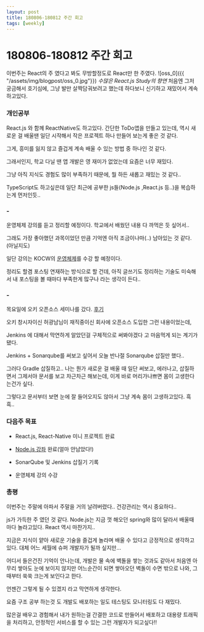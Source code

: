 ```yaml
---
layout: post
title: 180806-180812 주간 회고
tags: [weekly]
---
```


# 180806-180812 주간 회고

이번주는 React의 주 였다고 봐도 무방할정도로 React만 한 주였다.
![oss_0]({{ "/assets/img/blogpost/oss_0.jpg"}})
*수많은 React.js Study의 향연*
처음엔 그저 궁금해서 호기심에, 그냥 발만 살짝담궈보려고 했는데 하다보니 신기하고 재밌어서 계속하고있다.

### 개인공부 
React.js 와 함께 ReactNative도 하고있다. 간단한 ToDo앱을 만들고 있는데, 역시 새로운 걸 배울땐 일단 시작해서 작은 프로젝트 하나 만들어 보는게 좋은 것 같다. 

그게, 흥미를 잃지 않고 즐겁게 계속 배울 수 있는 방법 중 하나인 것 같다. 

그래서인지, 학교 다닐 땐 앱 개발은 영 재미가 없었는데 요즘은 너무 재밌다. 

그냥 아직 지식도 경험도 많이 부족하기 때문에, 뭘 하든 새롭고 재밌는 것 같다..

TypeScript도 하고싶은데 일단 최근에 공부한 js들(Node.js ,React.js 등..)을 복습하는게 먼저인듯..

### -
운영체제 강의를 듣고 정리할 예정이다. 학교에서 배웠던 내용 다 까먹은 듯 싶어서.. 

그래도 가장 좋아했던 과목이었던 만큼 기억엔 아직 조금이나마(..) 남아있는 것 같다.(아닐지도)

일단 강의는 KOCW의 [운영체제](http://www.kocw.net/home/search/kemView.do?kemId=1046323)를 수강 할 예정이다. 

정리도 할겸 포스팅 연재하는 방식으로 할 건데, 아직 글쓰기도 정리하는 기술도 미숙해서 내 포스팅을 볼 때마다 부족한게 많구나 라는 생각이 든다..

### -
목요일에 오키 오픈소스 세미나를 갔다. [후기](https://sehajyang.github.io/2018/08/09/okky-opensource-seminar.html)

오키 창시자이신 허광남님이 재직중이신 회사에 오픈소스 도입한 그런 내용이었는데, 

Jenkins 에 대해서 막연하게 알았던걸 구체적으로 써봐야겠다 고 마음먹게 되는 계기가 됐다.

Jenkins + Sonarqube를 써보고 싶어서 오늘 반나절 Sonarqube 삽질만 했다..

그러다 Gradle 삽질하고.. 나는 뭔가 새로운 걸 배울 때 일단 써보고, 에러나고, 삽질하면서 그제서야 문서를 보고 차근차근 해보는데,  이게 바로 머리가나쁘면 몸이 고생한다는건가 싶다.

그렇다고 문서부터 보면 눈에 잘 들어오지도 않아서 그냥 계속 몸이 고생하고있다. 흑흑..

### 다음주 목표
* React.js, React-Native 미니 프로젝트 완료

* [Node.js 강좌](https://www.inflearn.com/course/node-js-%EC%9B%B9%EA%B0%9C%EB%B0%9C/) 완료(얼마 안남았다!) 

* SonarQube 및 Jenkins 삽질기 기록

* 운영체제 강의 수강

### 총평
이번주는 주말에 아파서 주말을 거의 날려버렸다.. 건강관리는 역시 중요하다.. 

js가 가득한 주 였던 것 같다. Node.js는 지금 껏 해오던 spring와 많이 달라서 배울때마다 놀라고있다. React 역시 마찬가지.. 

지금은 지식이 얕아 새로운 기술을 즐겁게 놀라며 배울 수 있다고 긍정적으로 생각하고 있다. 대체 어느 세월에 슈퍼 개발자가 될까 싶지만...

어디서 들은건진 기억이 안나는데, 개발은 물 속에 벽돌을 쌓는 것과도 같아서 처음엔 아무리 쌓아도 눈에 보이지 않지만 어느순간이 되면 쌓아오던 벽돌이 수면 밖으로 나와, 그때부터 쑥쑥 크는게 보인다고 한다.

언젠간 그렇게 될 수 있겠지 라고 막연하게 생각한다.

요즘 구조 공부 하는것 도 개발도 배포하는 일도 테스팅도 모니터링도 다 재밌다.

많은걸 배우고 경험해서 내가 원하는걸 간결한 코드로 만들어서 배포하고
대용량 트래픽을 처리하고, 안정적인 서비스를 할 수 있는 그런 개발자가 되고싶다!!